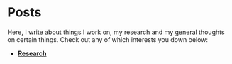 # Posts

Here, I write about things I work on, my research and my general thoughts on certain things. Check out any of which interests you down below:

- **[Research](/pages/posts/research.html)**
